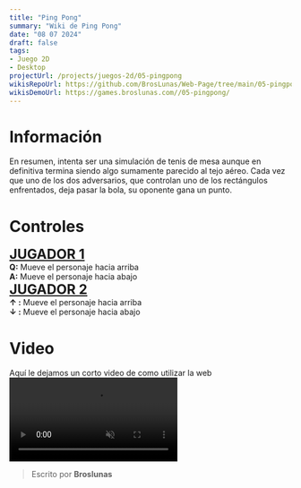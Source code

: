 ```yaml
---
title: "Ping Pong"
summary: "Wiki de Ping Pong"
date: "08 07 2024"
draft: false
tags:
- Juego 2D
- Desktop
projectUrl: /projects/juegos-2d/05-pingpong
wikisRepoUrl: https://github.com/BrosLunas/Web-Page/tree/main/05-pingpong/
wikisDemoUrl: https://games.broslunas.com//05-pingpong/
---
```

# Información
En resumen, intenta ser una simulación de tenis de mesa aunque en definitiva termina siendo algo sumamente parecido al tejo aéreo. Cada vez que uno de los dos adversarios, que controlan uno de los rectángulos enfrentados, deja pasar la bola, su oponente gana un punto.

# Controles
<b style="font-size:x-large; "><u>JUGADOR 1</u></b> <br>
<b>Q:</b> Mueve el personaje hacia arriba <br>
<b>A:</b> Mueve el personaje hacia abajo <br>
<b style="font-size:x-large; "><u>JUGADOR 2</u></b> <br>
<b>↑ :</b> Mueve el personaje hacia arriba <br>
<b>↓ :</b> Mueve el personaje hacia abajo <br>


# Video
Aquí le dejamos un corto video de como utilizar la web
<video class="container video" controls muted>
    <source src="/assets/video/gameplay/pingpong.mp4" type="video/mp4">
</video>

> Escrito por **Broslunas**
